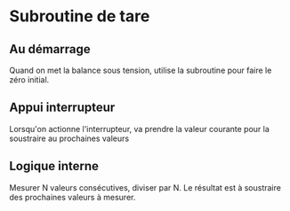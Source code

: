 # Subroutine de tare

## Au démarrage
Quand on met la balance sous tension, utilise la subroutine pour faire le zéro
initial.

## Appui interrupteur
Lorsqu'on actionne l'interrupteur, va prendre la valeur courante pour la
soustraire au prochaines valeurs

## Logique interne
Mesurer N valeurs consécutives, diviser par N. Le résultat est à soustraire des
prochaines valeurs à mesurer.
